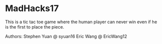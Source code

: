 # MadHacks17

This is a tic tac toe game where the human player can never win even if he is the first to place the piece. 

Authors: Stephen Yuan @ syuan16
         Eric Wang @ EricWang12
